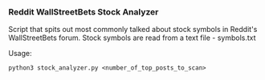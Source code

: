 ### Reddit WallStreetBets Stock Analyzer

Script that spits out most commonly talked about stock symbols in Reddit's WallStreetBets forum.
Stock symbols are read from a text file - symbols.txt

Usage:
```
python3 stock_analyzer.py <number_of_top_posts_to_scan>
```
